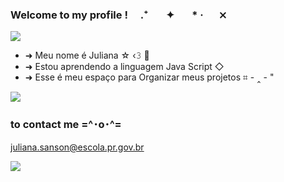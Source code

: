 ### Welcome to my profile ! ⠀ .⁺⠀⠀ ✦⠀⠀ * ‧⠀⠀⨯⠀


![](https://gifs4crds.carrd.co/assets/images/image35.gif?vca07fc73a)

- ➜  Meu nome é Juliana ☆ ‹𝟹 🐝
- ➜  Estou aprendendo a linguagem Java Script ◇
- ➜  Esse é meu espaço para Organizar meus projetos ⌗ - ‸ - "

![](https://gifs4crds.carrd.co/assets/images/image35.gif?vca07fc73a)

  ### to contact me =^･o･^=

  juliana.sanson@escola.pr.gov.br

  
  ![](https://media.tenor.com/fS_143fv5nYAAAAC/spirited-away.gif)
